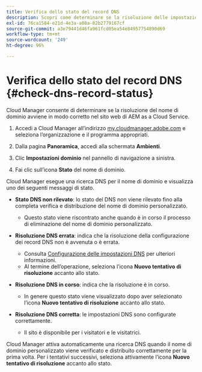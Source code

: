 ```yaml
---
title: Verifica dello stato del record DNS
description: Scopri come determinare se la risoluzione delle impostazioni DNS avviene in modo corretto con Cloud Manager.
exl-id: 76ca1584-e21d-4e3a-a08a-82b2779167cf
source-git-commit: a3e79441d46fa961fcd05ea54e84957754890d69
workflow-type: tm+mt
source-wordcount: '249'
ht-degree: 96%

---
```


# Verifica dello stato del record DNS {#check-dns-record-status}

Cloud Manager consente di determinare se la risoluzione del nome di dominio avviene in modo corretto nel sito web di AEM as a Cloud Service.

1. Accedi a Cloud Manager all’indirizzo [my.cloudmanager.adobe.com](https://my.cloudmanager.adobe.com/) e seleziona l’organizzazione e il programma appropriati.

1. Dalla pagina **Panoramica**, accedi alla schermata **Ambienti**.

1. Clic **Impostazioni dominio** nel pannello di navigazione a sinistra.

1. Fai clic sull’icona **Stato** del nome di dominio.

Cloud Manager esegue una ricerca DNS per il nome di dominio e visualizza uno dei seguenti messaggi di stato.

* **Stato DNS non rilevato**: lo stato del DNS non viene rilevato fino alla completa verifica e distribuzione del nome di dominio personalizzato.

   * Questo stato viene riscontrato anche quando è in corso il processo di eliminazione del nome di dominio personalizzato.

* **Risoluzione DNS errata**: indica che la risoluzione della configurazione dei record DNS non è avvenuta o è errata.

   * Consulta [Configurazione delle impostazioni DNS](/help/implementing/cloud-manager/custom-domain-names/configure-dns-settings.md) per ulteriori informazioni.
   * Al termine dell’operazione, seleziona l’icona **Nuovo tentativo di risoluzione** accanto allo stato.

* **Risoluzione DNS in corso**: indica che la risoluzione è in corso.

   * In genere questo stato viene visualizzato dopo aver selezionato l’icona **Nuovo tentativo di risoluzione** accanto allo stato.

* **Risoluzione DNS corretta**: le impostazioni DNS sono configurate correttamente.

   * Il sito è disponibile per i visitatori e le visitatrici.

Cloud Manager attiva automaticamente una ricerca DNS quando il nome di dominio personalizzato viene verificato e distribuito correttamente per la prima volta. Per i tentativi successivi, seleziona attivamente l’icona **Nuovo tentativo di risoluzione** accanto allo stato.
